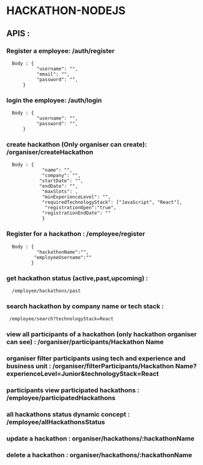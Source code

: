 # HACKATHON-NODEJS

## APIS : 

### Register a employee: /auth/register
      Body : {
               "username": "",
               "email": "",
               "password": "",
          }


### login the employee: /auth/login
      Body : {
               "username": "",
               "password": "",
          }          

 ### create hackathon (Only organiser can create): /organiser/createHackathon
      Body : {
                 "name": "",
                 "company": "",
                "startDate": "",
                "endDate": "",
                 "maxSlots": ,
                 "minExperienceLevel": "",
                 "requiredTechnologyStack": ["JavaScript", "React"],
                  "registrationOpen":"true",
                 "registrationEndDate": ""
                 }
             
### Register for a hackathon : /employee/register
      Body : {
               "hackathonName":"",
              "employeeUsername":""
             }

  ### get hackathon status (active,past,upcoming) : 
      /employee/hackathons/past
    
 ### search hackathon by company name or tech stack : 
     /employee/search?technologyStack=React

### view all participants of a hackathon (only hackathon organiser can see) : /organiser/participants/Hackathon Name

### organiser filter participants using tech and experience and business unit : /organiser/filterParticipants/Hackathon Name?experienceLevel=Junior&technologyStack=React
### participants view participated hackathons : /employee/participatedHackathons
### all hackathons status dynamic concept : /employee/allHackathonsStatus

### update a hackathon : organiser/hackathons/:hackathonName
### delete a hackathon : organiser/hackathons/:hackathonName


